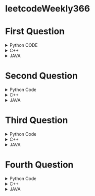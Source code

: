 # leetcodeWeekly366

# First Question
<details>

  <summary>Python CODE</summary>
METHOD ONE 

```
class Solution:
    def differenceOfSums(self, n: int, m: int) -> int:
        intList = [i for i in range(1, n+1)]
        divisible = notDivisible = 0
        for num in intList:
            if num%m == 0:
                divisible += num
            else:
                notDivisible += num
        return notDivisible - divisible
```
METHOD 2

```

class Solution:
    def differenceOfSums(self, n: int, m: int) -> int:
        totalSum = n*(n+1)//2
        loop = n//m
        mSum = 0
        while loop:
            totalSum -= loop*m
            mSum += loop*m
            loop-= 1
        return totalSum - mSum
```

</details>

<details>
  <summary>C++</summary>
  
  ```
      class Solution {
        public:
            int differenceOfSums(int n, int m) {
                int s1=0,s2=0;
                for(int i=1;i<=n;i++)
                {
                    if(i%m==0) s2+=i;
                    else s1+=i;
                }
                return s1-s2;
            }
    };
  ```

</details>


<details>
  <summary>JAVA</summary>
  
  ```
    public class Solution {
        public int differenceOfSums(int n, int m) {
            int s1=0,s2=0;
            for(int i=1;i<=n;i++)
            {
                if(i%m==0) s2+=i;
                else s1+=i;
            }
            return s1-s2;
        }
    }
  ```
</details>


# Second Question

<details>
    <summary>Python Code</summary>
  
  ```
  class Solution:
    def minProcessingTime(self, pT: List[int], tasks: List[int]) -> int:
        maxi = 0
        pT.sort()
        sortedTasks = sorted(tasks)
        j = len(sortedTasks) - 1
        count = 0
        ptIdx = 0
        maxinFour = 0
        num = pT[ptIdx]
        while j>=0:
            if count == 4:
                ptIdx += 1
                num = pT[ptIdx]
                count = 0
                if maxi <= maxinFour:
                    maxi = maxinFour
                maxinFour = 0
            maxinFour = max(maxinFour, num + sortedTasks[j])
            count += 1
            j-=1
        return max(maxinFour, maxi)
  ```
</details>


<details>
  <summary>C++</summary>
  
  ```
    class Solution {
      public:
          int minProcessingTime(vector<int>& p, vector<int>& tasks) {
              int ans=0;
              sort(tasks.begin(),tasks.end());
              sort(p.begin(),p.end());
              int n=tasks.size();
              int cnt=n/4 - 1;
              for(int i=0;i<n;i+=4)
              {
                  int res=0;
                  for(int j=0;j<4;j++)
                  {
                      res=max(res,tasks[j+i]+p[cnt]);
                  }
                  cnt--;
                  ans=max(ans,res);
              }
              return ans;
          }
      };
  ```
</details>


<details>
  <summary>JAVA</summary>
  
  ```
        public class Solution {
          public int minProcessingTime(int[] p, int[] tasks) {
              int ans=0;
              Arrays.sort(tasks);
              Arrays.sort(p);
              int n=tasks.length;
              int cnt=n/4 - 1;
              for(int i=0;i<n;i+=4)
              {
                  int res=0;
                  for(int j=0;j<4;j++)
                  {
                      res=Math.max(res,tasks[j+i]+p[cnt]);
                  }
                  cnt--;
                  ans=Math.max(ans,res);
              }
              return ans;
          }
      }
  ```
</details>



# Third Question

<details>
    <summary>Python Code</summary>
  
      class Solution:

        def minOperations(self, s1: str, s2: str, x: int) -> int:
            n = len(s1)
            v = []
            for i in range(n):
                if s1[i] != s2[i]:
                    v.append(i)
            m = len(v)
            if m % 2 != 0:
                return -1
            dp = [[-1 for _ in range(m)] for _ in range(m)]
            ans = self.solve(0, m - 1, m, v, x, dp)
            return ans
    
        def solve(self, i, j, n, v, x, dp):
            if i >= n or j < 0 or i > j:
                return 0
            if dp[i][j] != -1:
                return dp[i][j]
            a = v[i + 1] - v[i] + self.solve(i + 2, j, n, v, x, dp)
            b = v[j] - v[j - 1] + self.solve(i, j - 2, n, v, x, dp)
            c = x + self.solve(i + 1, j - 1, n, v, x, dp)
            dp[i][j] = min(a, b, c)
            return dp[i][j]
</details>


<details>
  <summary>C++</summary>
  
  ```
  
    class Solution
    {
      public:
          int dp[501][501];
  
          int solve(int i, int j, int n, vector<int> &v, int x)
          {
              if (i >= n || j < 0 || i > j)
                  return 0;
              if (dp[i][j] != -1)
                  return dp[i][j];
              int a = v[i + 1] - v[i] + solve(i + 2, j, n, v, x);
              int b = v[j] - v[j - 1] + solve(i, j - 2, n, v, x);
              int c = x + solve(i + 1, j - 1, n, v, x);
              return dp[i][j] = min({a, b, c});
          }
  
          int minOperations(string s1, string s2, int x)
          {
              int n = s1.size();
              vector<int> v;
              for (int i = 0; i < n; i++)
              {
                  if (s1[i] != s2[i])
                      v.push_back(i);
              }
              memset(dp, -1, sizeof(dp));
              int m = v.size();
              if (m % 2 != 0)
                  return -1;
              int ans = solve(0, m - 1, m, v, x);
              return ans;
          }
    };
    
  ```

</details>


<details>
  <summary>JAVA</summary>
  
  ```
      class Solution {
        public int minOperations(String s1, String s2, int x) {
            int n = s1.length();
            List<Integer> v = new ArrayList<>();
            for (int i = 0; i < n; i++) {
                if (s1.charAt(i) != s2.charAt(i)) {
                    v.add(i);
                }
            }
            int m = v.size();
            if (m % 2 != 0) {
                return -1;
            }
            int[][] dp = new int[m][m];
            int ans = solve(0, m - 1, m, v, x, dp);
            return ans;
        }
  
        private int solve(int i, int j, int n, List<Integer> v, int x, int[][] dp) {
            if (i >= n || j < 0 || i > j) {
                return 0;
            }
            if (dp[i][j] != 0) {
                return dp[i][j];
            }
            int a = v.get(i + 1) - v.get(i) + solve(i + 2, j, n, v, x, dp);
            int b = v.get(j) - v.get(j - 1) + solve(i, j - 2, n, v, x, dp);
            int c = x + solve(i + 1, j - 1, n, v, x, dp);
            dp[i][j] = Math.min(a, Math.min(b, c));
            return dp[i][j];
        }
    }
  ```
</details>



# Fourth Question

<details>
    <summary>Python Code</summary>

    class Solution:
    def maxSum(self, n: list[int], k: int) -> int:
        mod = 10**9 + 7
        binaryArr = [0] * 31
        for x in n:
            for i in range(31):
                if x & (1 << i):
                    binaryArr[i] += 1
        r = 0
        while sum(binaryArr) and k:
            c = 0
            k -= 1
            for i in range(31):
                if binaryArr[i]:
                    binaryArr[i] -= 1
                    c += 1 << i
            r += c * c
            r %= mod
        return r

</details>


<details>
  <summary>C++</summary>

</details>


<details>
  <summary>JAVA</summary>

</details>
